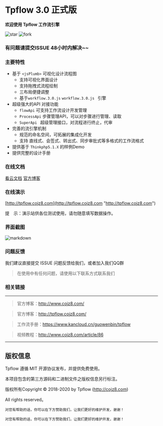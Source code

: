 # Tpflow 3.0 正式版

**欢迎使用 Tpflow 工作流引擎**

![star](https://gitee.com/ntdgg/tpflow/badge/star.svg?theme=dark "tpflow") ![fork](https://gitee.com/ntdgg/tpflow/badge/fork.svg "tpflow") 

### 有问题请提交ISSUE 48小时内解决~~

### 主要特性

+ 基于  `<jsPlumb>` 可视化设计流程图
    + 支持可视化界面设计
    + 支持拖拽式流程绘制
    + 三布局便捷调整
    + 基于`workflow.3.0.js` `workflow.3.0.js ` 引擎
+ 超级强大的API 对接功能
    + `flowApi` 可支持工作流设计开发管理
    + `ProcessApi` 步骤管理API，可以对步骤进行管理、读取
    + `SuperApi ` 超级管理接口，对流程进行终止，代审
+ 完善的流引擎机制
    + 规范的命名空间，可拓展的集成化开发
    + 支持 直线式、会签式、转出式、同步审批式等多格式的工作流格式
+ 提供基于 `Thinkphp5.1.X` 的样例Demo
+ 提供完整的设计手册

### 在线文档

[看云文档](https://www.kancloud.cn/guowenbin/tpflow "安装手册")   [官方博客](http://www.cojz8.com/tag/30 "官方博客")

### 在线演示

[http://tpflow.cojz8.com](http://tpflow.cojz8.com "http://tpflow.cojz8.com")   

提　示：演示站供各位测试使用，请勿随意填写数据操作。

### 界面截图

![markdown](http://files.git.oschina.net/group1/M00/06/3A/PaAvDFw4NRKAK6CCAAEZKRKE9TE045.png?token=cc97060f3fa5ed3cb7356ccdab6b10ae&ts=1547187474&attname=1.png "tpflow")

### 问题反馈
我们建议直接提交 ISSUE 问题反馈给我们，或者加入我们QQ群

>在使用中有任何问题，请使用以下联系方式联系我们


### 相关链接
---

> 官方博客：http://www.cojz8.com/

> 官方博客：http://tpflow.cojz8.com/   

> 工作流手册：https://www.kancloud.cn/guowenbin/tpflow

> 视频教程：http://www.cojz8.com/article/86

---

## 版权信息

Tpflow 遵循 MIT 开源协议发布，并提供免费使用。

本项目包含的第三方源码和二进制文件之版权信息另行标注。

版权所有Copyright © 2018-2020 by Tpflow (http://cojz8.com)

All rights reserved。

~~~
对您有帮助的话，你可以在下方赞助我们，让我们更好的维护开发，谢谢！
~~~

~~~
对您有帮助的话，你可以在下方赞助我们，让我们更好的维护开发，谢谢！
~~~